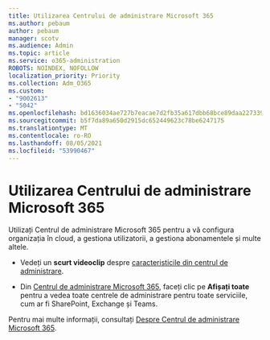 ```yaml
---
title: Utilizarea Centrului de administrare Microsoft 365
ms.author: pebaum
author: pebaum
manager: scotv
ms.audience: Admin
ms.topic: article
ms.service: o365-administration
ROBOTS: NOINDEX, NOFOLLOW
localization_priority: Priority
ms.collection: Adm_O365
ms.custom:
- "9002613"
- "5042"
ms.openlocfilehash: bd1636034ae727b7eacae7d2fb35a617dbb68bce89daa227339143b735f2a884
ms.sourcegitcommit: b5f7da89a650d2915dc652449623c78be6247175
ms.translationtype: MT
ms.contentlocale: ro-RO
ms.lasthandoff: 08/05/2021
ms.locfileid: "53990467"
---
```

# <a name="using-the-microsoft-365-admin-center"></a>Utilizarea Centrului de administrare Microsoft 365

Utilizați Centrul de administrare Microsoft 365 pentru a vă configura organizația în cloud, a gestiona utilizatorii, a gestiona abonamentele și multe altele.

- Vedeți un **scurt videoclip** despre [caracteristicile din centrul de administrare](https://www.microsoft.com/videoplayer/embed/RWfvDL).

- Din [Centrul de administrare Microsoft 365](https://admin.microsoft.com/AdminPortal/Home#/homepage), faceți clic pe **Afișați toate** pentru a vedea toate centrele de administrare pentru toate serviciile, cum ar fi SharePoint, Exchange și Teams.

Pentru mai multe informații, consultați [Despre Centrul de administrare Microsoft 365](https://docs.microsoft.com/microsoft-365/admin/admin-overview/about-the-admin-center).
